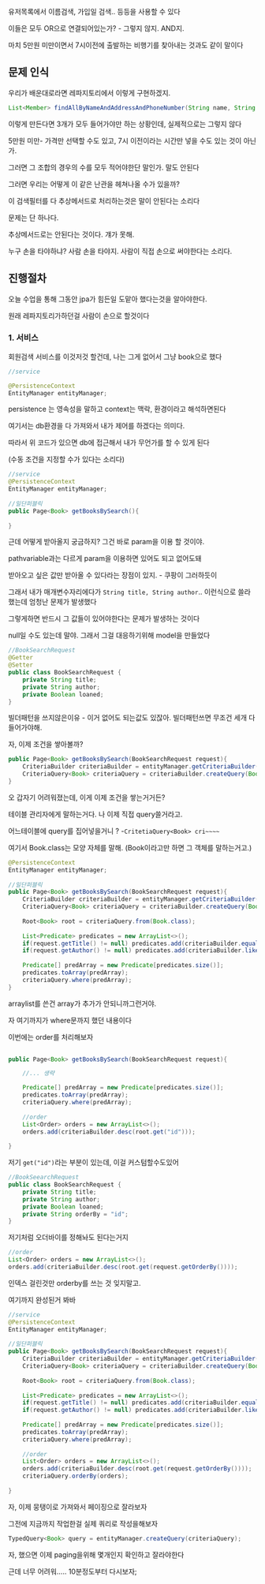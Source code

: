 유저목록에서 이름검색, 가입일 검색.. 등등을 사용할 수 있다

이들은 모두 OR으로 연결되어있는가? - 그렇지 않지. AND지.

마치 5만원 미만이면서 7시이전에 출발하는 비행기를 찾아내는 것과도 같이 말이다


## 문제 인식

우리가 배운대로라면 레파지토리에서 이렇게 구현하겠지.

```java
List<Member> findAllByNameAndAddressAndPhoneNumber(String name, String addres, String phoneNumber);
```

이렇게 만든다면 3개가 모두 들어가야만 하는 상황인데, 실제적으로는 그렇지 않다

5만원 미만- 가격만 선택할 수도 있고, 7시 이전이라는 시간만 넣을 수도 있는 것이 아닌가. 

그러면 그 조합의 경우의 수를 모두 적어야한단 말인가. 말도 안된다

그러면 우리는 어떻게 이 같은 난관을 헤쳐나올 수가 있을까?

이 검색필터를 다 추상메서드로 처리하는것은 말이 안된다는 소리다


문제는 단 하나다.

추상메서드로는 안된다는 것이다. 걔가 못해. 

누구 손을 타야하냐? 사람 손을 타야지. 사람이 직접 손으로 써야한다는 소리다.



## 진행절차

오늘 수업을 통해 그동안 jpa가 힘든일 도맡아 했다는것을 알아야한다.

원래 레파지토리가하던걸 사람이 손으로 할것이다

### 1. 서비스

회원검색 서비스를 이것저것 할건데, 나는 그게 없어서 그냥 book으로 했다

```java
//service

@PersistenceContext  
EntityManager entityManager;
```

persistence 는 영속성을 말하고 context는 맥락, 환경이라고 해석하면된다

여기서는 db환경을 다 가져와서 내가 제어를 하겠다는 의미다.

따라서 위 코드가 있으면 db에 접근해서 내가 무언가를 할 수 있게 된다 

(수동 조건을 지정할 수가 있다는 소리다)

```java
//service
@PersistenceContext  
EntityManager entityManager;  
  
//일단퍼블릭  
public Page<Book> getBooksBySearch(){  
      
}
```

근데 어떻게 받아올지 궁금하지? 그건 바로 param을 이용 할 것이야.

pathvariable과는 다르게 param을 이용하면 있어도 되고 없어도돼

받아오고 싶은 값만 받아올 수 있다라는 장점이 있지. - 쿠팡이 그러하듯이

그래서 내가 매개변수자리에다가  `String title, String author`.. 이런식으로 쓸라했는데 엄청난 문제가 발생했다

그렇게하면 반드시 그 값들이 있어야한다는 문제가 발생하는 것이다

null일 수도 있는데 말야. 그래서 그걸 대응하기위해 model을 만들었다

```java
//BookSearchRequest
@Getter  
@Setter  
public class BookSearchRequest {  
    private String title;  
    private String author;  
    private Boolean loaned;  
}
```

빌더패턴을 쓰지않은이유 - 이거 없어도 되는값도 있잖아. 빌더패턴쓰면 무조건 세개 다 들어가야해.

자, 이제 조건을 쌓아볼까?

```java
public Page<Book> getBooksBySearch(BookSearchRequest request){  
    CriteriaBuilder criteriaBuilder = entityManager.getCriteriaBuilder();  
    CriteriaQuery<Book> criteriaQuery = criteriaBuilder.createQuery(Book.class); 
}
```

오 갑자기 어려워졌는데, 이게 이제 조건을 쌓는거거든?

테이블 관리자에게 말하는거다. 나 이제 직접 query쓸거라고.

어느테이블에 query를 집어넣을거니 ? -`CritetiaQuery<Book> cri~~~~`

여기서 Book.class는 모양 자체를 말해. (Book이라고만 하면 그 객체를 말하는거고.)

```java
@PersistenceContext  
EntityManager entityManager;  
  
//일단퍼블릭  
public Page<Book> getBooksBySearch(BookSearchRequest request){  
    CriteriaBuilder criteriaBuilder = entityManager.getCriteriaBuilder();  
    CriteriaQuery<Book> criteriaQuery = criteriaBuilder.createQuery(Book.class);  
  
    Root<Book> root = criteriaQuery.from(Book.class);  
  
    List<Predicate> predicates = new ArrayList<>();  
    if(request.getTitle() != null) predicates.add(criteriaBuilder.equal(root.get("title"), request.getTitle()));  
    if(request.getAuthor() != null) predicates.add(criteriaBuilder.like(root.get("author"), '%'+request.getAuthor()+ '%'));  
  
    Predicate[] predArray = new Predicate[predicates.size()];  
    predicates.toArray(predArray);  
    criteriaQuery.where(predArray);  
}
```

arraylist를 쓴건 array가 추가가 안되니까그런거야.




자 여기까지가 where문까지 했던 내용이다

이번에는 order를 처리해보자

```java
 
public Page<Book> getBooksBySearch(BookSearchRequest request){  

	//... 생략

    Predicate[] predArray = new Predicate[predicates.size()];  
    predicates.toArray(predArray);  
    criteriaQuery.where(predArray);  
  
    //order  
    List<Order> orders = new ArrayList<>();  
    orders.add(criteriaBuilder.desc(root.get("id")));  
  
}
```

저기 `get("id")`라는 부분이 있는데, 이걸 커스텀할수도있어

```java
//BookSeearchRequest
public class BookSearchRequest {  
    private String title;  
    private String author;  
    private Boolean loaned;  
    private String orderBy = "id";  
}
```

저기처럼 오더바이를 정해놔도 된다는거지

```java
//order  
List<Order> orders = new ArrayList<>();  
orders.add(criteriaBuilder.desc(root.get(request.getOrderBy())));
```

인덱스 걸린것만 orderby를 쓰는 것 잊지말고.

여기까지 완성된거 봐바

```java
//service
@PersistenceContext  
EntityManager entityManager;  
  
//일단퍼블릭  
public Page<Book> getBooksBySearch(BookSearchRequest request){  
    CriteriaBuilder criteriaBuilder = entityManager.getCriteriaBuilder();  
    CriteriaQuery<Book> criteriaQuery = criteriaBuilder.createQuery(Book.class);  
  
    Root<Book> root = criteriaQuery.from(Book.class);  
  
    List<Predicate> predicates = new ArrayList<>();  
    if(request.getTitle() != null) predicates.add(criteriaBuilder.equal(root.get("title"), request.getTitle()));  
    if(request.getAuthor() != null) predicates.add(criteriaBuilder.like(root.get("author"), '%'+request.getAuthor()+ '%'));  
  
    Predicate[] predArray = new Predicate[predicates.size()];  
    predicates.toArray(predArray);  
    criteriaQuery.where(predArray);  
  
    //order  
    List<Order> orders = new ArrayList<>();  
    orders.add(criteriaBuilder.desc(root.get(request.getOrderBy())));  
    criteriaQuery.orderBy(orders);
  
}
```



자, 이제 뭉탱이로 가져와서 페이징으로 잘라보자

그전에 지금까지 작업한걸 실제 쿼리로 작성을해보자

```java
TypedQuery<Book> query = entityManager.createQuery(criteriaQuery);
```


자, 했으면 이제 paging을위해 몇개인지 확인하고 잘라야한다

근데 너무 어려워..... 10분정도부터 다시보자;